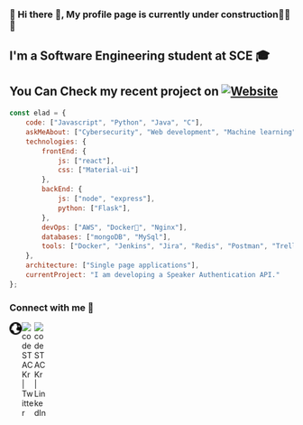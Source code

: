 ### 🚧 Hi there 👋, My profile page is currently under construction👷🏾 🚧


## I'm a Software Engineering student at SCE 🎓
## You Can Check my recent project on   [![Website](https://img.shields.io/website?label=therandom.dev&style=for-the-badge&url=https%3A%2F%therandom.dev)](https://therandom.dev)

```javascript
const elad = {
    code: ["Javascript", "Python", "Java", "C"],
    askMeAbout: ["Cybersecurity", "Web development", "Machine learning"],
    technologies: {
        frontEnd: {
            js: ["react"],
            css: ["Material-ui"]
        },
        backEnd: {
            js: ["node", "express"],
            python: ["Flask"],
        },
        devOps: ["AWS", "Docker🐳", "Nginx"],
        databases: ["mongoDB", "MySql"],
        tools: ["Docker", "Jenkins", "Jira", "Redis", "Postman", "Trello"],
    },
    architecture: ["Single page applications"],
    currentProject: "I am developing a Speaker Authentication API."
};
```

### Connect with me 💬

[<img align="left" alt="codeSTACKr.com" width="22px" src="https://raw.githubusercontent.com/iconic/open-iconic/master/svg/globe.svg" />][website]
[<img align="left" alt="codeSTACKr | Twitter" width="22px" src="https://cdn.jsdelivr.net/npm/simple-icons@v3/icons/twitter.svg" />][twitter]
[<img align="left" alt="codeSTACKr | LinkedIn" width="22px" src="https://cdn.jsdelivr.net/npm/simple-icons@v3/icons/linkedin.svg" />][linkedin]




<!--
**elad2235/elad2235** is a ✨ _special_ ✨ repository because its `README.md` (this file) appears on your GitHub profile.

Here are some ideas to get you started:

- 🔭 I’m currently working on ...
- 🌱 I’m currently learning ...
- 👯 I’m looking to collaborate on ...
- 🤔 I’m looking for help with ...
- 💬 Ask me about ...
- 📫 How to reach me: ...
- 😄 Pronouns: ...
- ⚡ Fun fact: ...
-->

[website]: https://therandom.dev
[twitter]: https://twitter.com/elad2235
[linkedin]: https://linkedin.com/in/elad-pezarker
